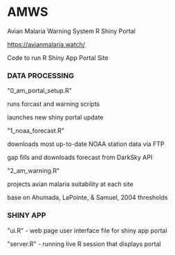 # AMWS
Avian Malaria Warning System R Shiny Portal

https://avianmalaria.watch/

Code to run R Shiny App Portal Site

### DATA PROCESSING ###

"0_am_portal_setup.R"

runs forcast and warning scripts

launches new shiny portal update


"1_noaa_forecast.R"

downloads most up-to-date NOAA station data via FTP

gap fills and downloads forecast from DarkSky API


"2_am_warning.R"

projects avian malaria suitability at each site

base on Ahumada, LaPointe, & Samuel, 2004 thresholds 

### SHINY APP ###

"ui.R" - web page user interface file for shiny app portal

"server.R" - running live R session that displays portal
